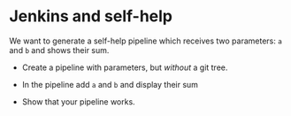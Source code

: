 # Jenkins and self-help

We want to generate a self-help pipeline which receives two parameters: `a` and `b`
    and shows their sum.

* Create a pipeline with parameters, but *without* a git tree.

* In the pipeline add `a` and `b` and display their sum

* Show that your pipeline works.
